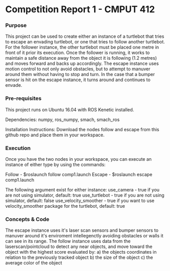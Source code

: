 Competition Report 1 - CMPUT 412
================================

### Purpose

This project can be used to create either an instance of a turtlebot that tries to
escape an envading turtlebot, or one that tries to follow another turtlebot. For the
follower instance, the other turtlebot must be placed one metre in front of it prior
its execution. Once the follower is running, it works to maintain a safe distance
away from the object it is following (1.2 metres) and moves forward and backs up
accordingly. The escape instance uses motion control to not only avoid obstacles,
but to attempt to manuver around them without having to stop and turn. In the case
that a bumper sensor is hit on the escape instance, it turns around and continues to
envade.

### Pre-requisites

This project runs on Ubuntu 16.04 with ROS Kenetic installed.

Dependencies: numpy, ros_numpy, smach, smach_ros

Installation Instructions: Download the nodes follow and escape from this github repo
and place them in your workspace.

### Execution

Once you have the two nodes in your workspace, you can execute an instance
of either type by using the commands:

  Follow - $roslaunch follow comp1.launch
  Escape - $roslaunch escape comp1.launch

The following argument exist for either instance:
  use_camera - true if you are not using simulator, default: true
  use_turtlebot - true if you are not using simulator, default: false
  use_velocity_smoother - true if you want to use velocity_smoother package for the turtlebot, default: true

### Concepts & Code

The escape instance uses it's laser scan sensors and bumper sensors
to manuver around it's enviroment intellegenctly avoiding obstacles or walls it can
see in its range. The follow instance uses data from the laserscan/pointcloud to
detect any near objects, and move toward the object with the highest score evaluated
by:
a) the objects coordinates in relation to the previously tracked object
b) the size of the object
c) the average color of the object
